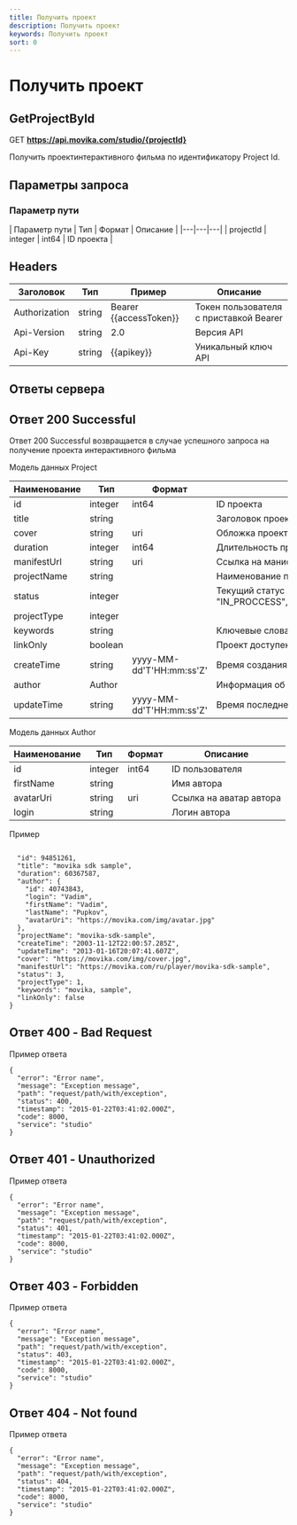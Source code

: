 ```yaml
---
title: Получить проект
description: Получить проект
keywords: Получить проект
sort: 0
---
```

 
# Получить проект 

## GetProjectById

GET **https://api.movika.com/studio/{projectId}**

Получить проектинтерактивного фильма по идентификатору Project Id.


## Параметры запроса

### Параметр пути

| Параметр пути | Тип | Формат | Описание |
|---|---|---|
| projectId | integer | int64 | ID проекта |

## Headers

| Заголовок | Тип  | Пример | Описание |
|---|---|---|---|
| Authorization | string | Bearer {{accessToken}} | Токен пользователя с приставкой Bearer |
| Api-Version | string | 2.0 | Версия API | 
| Api-Key | string | {{apikey}} | Уникальный ключ API |


## Ответы сервера

## Ответ 200 Successful

Ответ 200 Successful возвращается в случае успешного запроса на получение проекта интерактивного фильма

Модель данных Project 

| Наименование | Тип | Формат | Описание |
|---|---|---|---|
| id | integer | int64| ID проекта |
| title | string| | Заголовок проекта |
| cover | string | uri| Обложка проекта |
| duration | integer | int64| Длительность проекта в секундах |
| manifestUrl | string | uri| Ссылка на манифест проекта интерактивного видео |
| projectName | string| | Наименование проекта |
| status | integer | | Текущий статус проекта. Возможные значения: ["0": "IN_PROCCESS","1":"DONE","2":"ERROR","3":"TO_DEPLOY"] |
| projectType | integer | | | Типо проекта. Возможные значения: [ "1":"Pro", "2":"LiteEditor"] |
| keywords | string| | Ключевые слова, описывающие содержание проекта |
| linkOnly | boolean | | Проект доступен только по ссылке (Да/Нет) |
| createTime | string | yyyy-MM-dd'T'HH:mm:ss'Z' | Время создания проекта |
| author | Author | | Информация об авторе проекта |
| updateTime | string | yyyy-MM-dd'T'HH:mm:ss'Z'| Время последнего редактирования проекта |

Модель данных Author

| Наименование | Тип | Формат | Описание |
|---|---|---|---|
| id | integer | int64 | ID пользователя |
| firstName | string || Имя автора|
| avatarUri | string | uri | Ссылка на аватар автора |
| login | string || Логин автора |

Пример

```

  "id": 94851261,
  "title": "movika sdk sample",
  "duration": 60367587,
  "author": {
    "id": 40743843,
    "login": "Vadim",
    "firstName": "Vadim",
    "lastName": "Pupkov",
    "avatarUri": "https://movika.com/img/avatar.jpg"
  },
  "projectName": "movika-sdk-sample",
  "createTime": "2003-11-12T22:00:57.285Z",
  "updateTime": "2013-01-16T20:07:41.607Z",
  "cover": "https://movika.com/img/cover.jpg",
  "manifestUrl": "https://movika.com/ru/player/movika-sdk-sample",
  "status": 3,
  "projectType": 1,
  "keywords": "movika, sample",
  "linkOnly": false
}
```



## Ответ 400 - Bad Request

Пример ответа

```
{
  "error": "Error name",
  "message": "Exception message",
  "path": "request/path/with/exception",
  "status": 400,
  "timestamp": "2015-01-22T03:41:02.000Z",
  "code": 8000,
  "service": "studio"
}
```


## Ответ 401 - Unauthorized

Пример ответа

```
{
  "error": "Error name",
  "message": "Exception message",
  "path": "request/path/with/exception",
  "status": 401,
  "timestamp": "2015-01-22T03:41:02.000Z",
  "code": 8000,
  "service": "studio"
}
```

## Ответ 403 - Forbidden

Пример ответа

```
{
  "error": "Error name",
  "message": "Exception message",
  "path": "request/path/with/exception",
  "status": 403,
  "timestamp": "2015-01-22T03:41:02.000Z",
  "code": 8000,
  "service": "studio"
}
```


## Ответ 404 - Not found

Пример ответа

```
{
  "error": "Error name",
  "message": "Exception message",
  "path": "request/path/with/exception",
  "status": 404,
  "timestamp": "2015-01-22T03:41:02.000Z",
  "code": 8000,
  "service": "studio"
}
```
